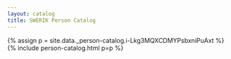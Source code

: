 ```yaml
---
layout: catalog
title: SWERIK Person Catalog
---
```

{% assign p = site.data._person-catalog.i-Lkg3MQXCDMYPsbxniPuAxt %}
{% include person-catalog.html p=p %}

